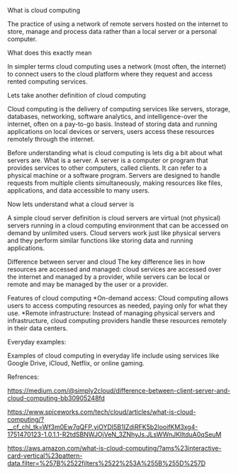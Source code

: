 What is cloud computing


The practice of using a network of remote servers hosted on the internet to store, manage and process data rather than a local server or a personal computer.

What does this exactly mean

In simpler terms cloud computing uses a network (most often, the internet) to connect users to the cloud platform where they request and access rented computing services.

Lets take another definition of cloud computing

Cloud computing is the delivery of computing services like servers, storage, databases, networking, software analytics, and intelligence-over the internet, often on a pay-to-go basis. Instead of storing data and running applications on local devices or servers, users access these resources remotely through the internet.


Before understanding what is cloud computing is lets dig a bit about what servers are.
What is a server.
A server is a computer or program that provides services to other computers, called clients. It can refer to a physical machine or a software program. Servers are designed to handle requests from multiple clients simultaneously, making resources like files, applications, and data accessible to many users. 

Now lets understand what a cloud server is 


A simple cloud server definition is cloud servers are virtual (not physical) servers running in a cloud computing environment that can be accessed on demand by unlimited users. Cloud servers work just like physical servers and they perform similar functions like storing data and running applications.

Difference between server and cloud
The key difference lies in how resources are accessed and managed: cloud services are accessed over the internet and managed by a provider, while servers can be local or remote and may be managed by the user or a provider. 


Features of cloud computing
*On-demand access:
Cloud computing allows users to access computing resources as needed, paying only for what they use. 
*Remote infrastructure:
Instead of managing physical servers and infrastructure, cloud computing providers handle these resources remotely in their data centers. 

Everyday examples:

Examples of cloud computing in everyday life include using services like Google Drive, iCloud, Netflix, or online gaming. 


Refrences:

https://medium.com/@simply2cloud/difference-between-client-server-and-cloud-computing-bb30905248fd

https://www.spiceworks.com/tech/cloud/articles/what-is-cloud-computing/?__cf_chl_tk=Wf3m0Ew7qQFP.yiOYDI5B1IZdiRFK5b2looifKM3xg4-1751470123-1.0.1.1-R2tdSBNWJOjVeN_3ZNhyJs.JLsWWnJKlltduA0qSeuM

https://aws.amazon.com/what-is-cloud-computing/?ams%23interactive-card-vertical%23pattern-data.filter=%257B%2522filters%2522%253A%255B%255D%257D
